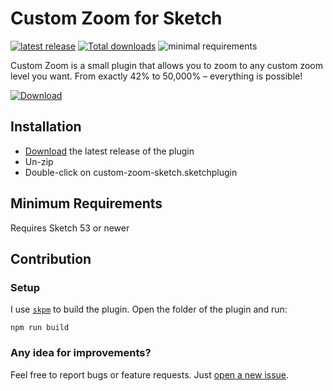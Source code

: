 # Custom Zoom for Sketch
[![latest release](https://img.shields.io/github/release/alexkaessner/custom-zoom-sketch.svg)](https://github.com/alexkaessner/custom-zoom-sketch/releases/latest) [![Total downloads](https://img.shields.io/github/downloads/alexkaessner/custom-zoom-sketch/total.svg)](https://github.com/alexkaessner/custom-zoom-sketch/releases/latest) ![minimal requirements](https://img.shields.io/badge/requires-Sketch%2053%20or%20newer-orange.svg)

Custom Zoom is a small plugin that allows you to zoom to any custom zoom level you want. From exactly 42% to 50,000% – everything is possible!

[![Download](https://img.shields.io/badge/download-FREE-brightgreen.svg?style=for-the-badge)](../../releases/latest/download/custom-zoom-sketch.sketchplugin.zip)

## Installation

- [Download](../../releases/latest/download/custom-zoom-sketch.sketchplugin.zip) the latest release of the plugin
- Un-zip
- Double-click on custom-zoom-sketch.sketchplugin

## Minimum Requirements

Requires Sketch 53 or newer

## Contribution

### Setup
I use [`skpm`](https://github.com/skpm/skpm) to build the plugin. Open the folder of the plugin and run:
```
npm run build
```

### Any idea for improvements?

Feel free to report bugs or feature requests. Just [open a new issue](https://github.com/alexkaessner/custom-zoom-sketch/issues).
